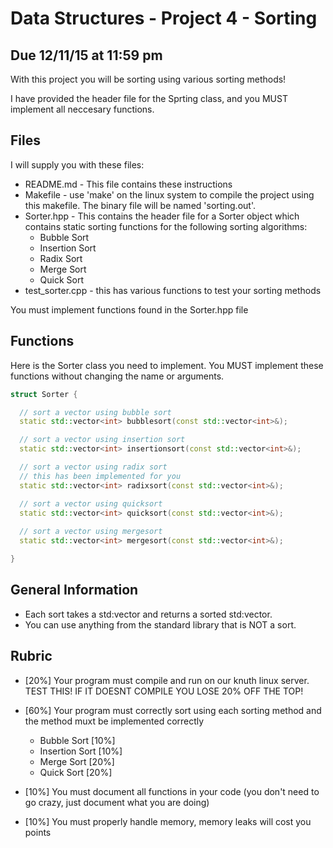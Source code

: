 # Data Structures - Project 4 - Sorting
## Due 12/11/15 at 11:59 pm

With this project you will be sorting using various sorting methods!

I have provided the header file for the Sprting class, and you MUST implement all neccesary functions.


## Files

I will supply you with these files:

 * README.md - This file contains these instructions
 * Makefile - use 'make' on the linux system to compile the project using this makefile.  The binary file will be named 'sorting.out'.
 * Sorter.hpp - This contains the header file for a Sorter object which contains static sorting functions for the following sorting algorithms:
   * Bubble Sort
   * Insertion Sort
   * Radix Sort
   * Merge Sort
   * Quick Sort
 * test_sorter.cpp - this has various functions to test your sorting methods

You must implement functions found in the Sorter.hpp file

## Functions

Here is the Sorter class you need to implement. You MUST implement these functions without changing the name or arguments.

```c++
struct Sorter {

  // sort a vector using bubble sort
  static std::vector<int> bubblesort(const std::vector<int>&); 

  // sort a vector using insertion sort
  static std::vector<int> insertionsort(const std::vector<int>&); 

  // sort a vector using radix sort
  // this has been implemented for you
  static std::vector<int> radixsort(const std::vector<int>&); 

  // sort a vector using quicksort
  static std::vector<int> quicksort(const std::vector<int>&); 
  
  // sort a vector using mergesort
  static std::vector<int> mergesort(const std::vector<int>&); 

}

```

## General Information

 * Each sort takes a std:vector<int> and returns a sorted std:vector<int>.
 * You can use anything from the standard library that is NOT a sort.

## Rubric

 * [20%] Your program must compile and run on our knuth linux server. TEST THIS! IF IT DOESNT COMPILE YOU LOSE 20% OFF THE TOP!

 * [60%] Your program must correctly sort using each sorting method and the method muxt be implemented correctly
   * Bubble Sort [10%]
   * Insertion Sort [10%]
   * Merge Sort [20%]
   * Quick Sort [20%]

 * [10%] You must document all functions in your code (you don't need to go crazy, just document what you are doing)

 * [10%] You must properly handle memory, memory leaks will cost you points
